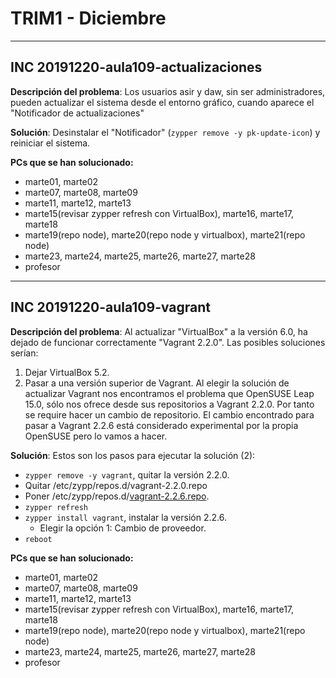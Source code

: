 
# TRIM1 - Diciembre

---
## INC 20191220-aula109-actualizaciones

**Descripción del problema**: Los usuarios asir y daw, sin ser administradores, pueden actualizar el sistema desde el entorno gráfico, cuando aparece el "Notificador de actualizaciones"

**Solución**: Desinstalar el "Notificador" (`zypper remove -y pk-update-icon`) y reiniciar el sistema.

**PCs que se han solucionado:**
* marte01, marte02
* marte07, marte08, marte09
* marte11, marte12, marte13
* marte15(revisar zypper refresh con VirtualBox), marte16, marte17, marte18
* marte19(repo node), marte20(repo node y virtualbox), marte21(repo node)
* marte23, marte24, marte25, marte26, marte27, marte28
* profesor

---
## INC 20191220-aula109-vagrant

**Descripción del problema**: Al actualizar "VirtualBox" a la versión 6.0, ha dejado de funcionar correctamente "Vagrant 2.2.0". Las posibles soluciones serían:
1. Dejar VirtualBox 5.2.
2. Pasar a una versión superior de Vagrant.
Al elegir la solución de actualizar Vagrant nos encontramos el problema que OpenSUSE Leap 15.0, sólo nos ofrece desde sus repositorios a Vagrant 2.2.0. Por tanto se require hacer un cambio de repositorio. El cambio encontrado para pasar a Vagrant 2.2.6 está considerado experimental por la propia OpenSUSE pero lo vamos a hacer.

**Solución**: Estos son los pasos para ejecutar la solución (2):

* `zypper remove -y vagrant`, quitar la versión 2.2.0.
* Quitar /etc/zypp/repos.d/vagrant-2.2.0.repo
* Poner /etc/zypp/repos.d/[vagrant-2.2.6.repo](../equipos/marte/files/vagrant-2.2.6.repo).
* `zypper refresh`
* `zypper install vagrant`, instalar la versión 2.2.6.
    * Elegir la opción 1: Cambio de proveedor.
* `reboot`

**PCs que se han solucionado:**
* marte01, marte02
* marte07, marte08, marte09
* marte11, marte12, marte13
* marte15(revisar zypper refresh con VirtualBox), marte16, marte17, marte18
* marte19(repo node), marte20(repo node y virtualbox), marte21(repo node)
* marte23, marte24, marte25, marte26, marte27, marte28
* profesor
